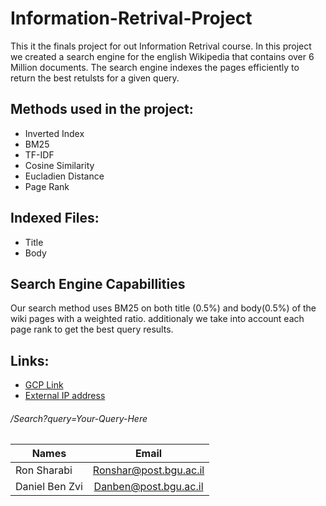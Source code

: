 # Information-Retrival-Project

This it the finals project for out Information Retrival course.
In this project we created a search engine for the english Wikipedia that contains over 6 Million documents.
The search engine indexes the pages efficiently to return the best retulsts for a given query.


## Methods used in the project:

- Inverted Index
- BM25
- TF-IDF
- Cosine Similarity
- Eucladien Distance
- Page Rank



## Indexed Files:

- Title
- Body


## Search Engine Capabillities
  Our search method uses BM25 on both title (0.5%) and body(0.5%) of the wiki pages with a weighted ratio.
  additionaly we take into account each page rank to get the best query results.


## Links:
- [GCP Link](https://console.cloud.google.com/storage/browser/wikibucket208)
- [External IP address](LINK)
###### /Search?query=Your-Query-Here


|  Names      |    Email        | 
| ------------- |:-------------:|
| Ron Sharabi   | Ronshar@post.bgu.ac.il|
| Daniel Ben Zvi| Danben@post.bgu.ac.il |

